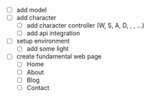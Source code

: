 - [ ] add model
- [ ] add character
    - [ ] add character controller (W, S, A, D, <space>, <enter>, ...)
    - [ ] add api integration
- [ ] setup environment
    - [ ] add some light
- [ ] create fundamental web page
    - [ ] Home
    - [ ] About
    - [ ] Blog
    - [ ] Contact
